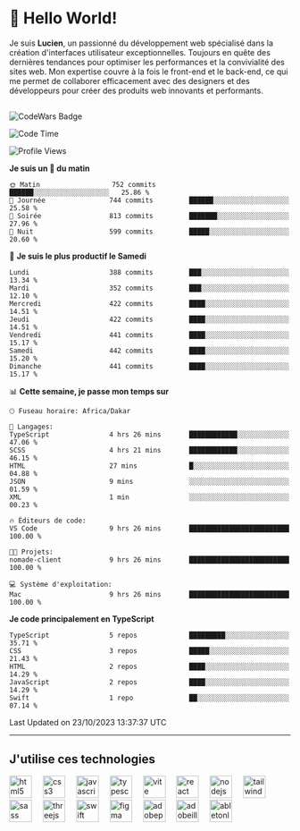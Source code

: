 # 👋 Hello World!

Je suis **Lucien**, un passionné du développement web spécialisé dans la création d'interfaces utilisateur exceptionnelles. Toujours en quête des dernières tendances pour optimiser les performances et la convivialité des sites web. Mon expertise couvre à la fois le front-end et le back-end, ce qui me permet de collaborer efficacement avec des designers et des développeurs pour créer des produits web innovants et performants.

##

![CodeWars Badge](https://www.codewars.com/users/xyhomi3/badges/small)

<!--START_SECTION:waka-->
![Code Time](http://img.shields.io/badge/Code%20Time-130%20hrs%2034%20mins-blue)

![Profile Views](http://img.shields.io/badge/Vues%20du%20profil-12-blue)

**Je suis un 🐤 du matin** 

```text
🌞 Matin                  752 commits         ██████░░░░░░░░░░░░░░░░░░░   25.86 % 
🌆 Journée                744 commits         ██████░░░░░░░░░░░░░░░░░░░   25.58 % 
🌃 Soirée                 813 commits         ███████░░░░░░░░░░░░░░░░░░   27.96 % 
🌙 Nuit                   599 commits         █████░░░░░░░░░░░░░░░░░░░░   20.60 % 
```
📅 **Je suis le plus productif le Samedi** 

```text
Lundi                    388 commits         ███░░░░░░░░░░░░░░░░░░░░░░   13.34 % 
Mardi                    352 commits         ███░░░░░░░░░░░░░░░░░░░░░░   12.10 % 
Mercredi                 422 commits         ████░░░░░░░░░░░░░░░░░░░░░   14.51 % 
Jeudi                    422 commits         ████░░░░░░░░░░░░░░░░░░░░░   14.51 % 
Vendredi                 441 commits         ████░░░░░░░░░░░░░░░░░░░░░   15.17 % 
Samedi                   442 commits         ████░░░░░░░░░░░░░░░░░░░░░   15.20 % 
Dimanche                 441 commits         ████░░░░░░░░░░░░░░░░░░░░░   15.17 % 
```


📊 **Cette semaine, je passe mon temps sur** 

```text
🕑︎ Fuseau horaire: Africa/Dakar

💬 Langages: 
TypeScript               4 hrs 26 mins       ████████████░░░░░░░░░░░░░   47.06 % 
SCSS                     4 hrs 21 mins       ████████████░░░░░░░░░░░░░   46.15 % 
HTML                     27 mins             █░░░░░░░░░░░░░░░░░░░░░░░░   04.88 % 
JSON                     9 mins              ░░░░░░░░░░░░░░░░░░░░░░░░░   01.59 % 
XML                      1 min               ░░░░░░░░░░░░░░░░░░░░░░░░░   00.23 % 

🔥 Éditeurs de code: 
VS Code                  9 hrs 26 mins       █████████████████████████   100.00 % 

🐱‍💻 Projets: 
nomade-client            9 hrs 26 mins       █████████████████████████   100.00 % 

💻 Système d'exploitation: 
Mac                      9 hrs 26 mins       █████████████████████████   100.00 % 
```

**Je code principalement en TypeScript** 

```text
TypeScript               5 repos             █████████░░░░░░░░░░░░░░░░   35.71 % 
CSS                      3 repos             █████░░░░░░░░░░░░░░░░░░░░   21.43 % 
HTML                     2 repos             ████░░░░░░░░░░░░░░░░░░░░░   14.29 % 
JavaScript               2 repos             ████░░░░░░░░░░░░░░░░░░░░░   14.29 % 
Swift                    1 repo              ██░░░░░░░░░░░░░░░░░░░░░░░   07.14 % 
```




 Last Updated on 23/10/2023 13:37:37 UTC
<!--END_SECTION:waka-->
---

## J'utilise ces technologies

<div align="left">
  <img src="https://skillicons.dev/icons?i=html" height="40" alt="html5 logo"  />
  <img width="12" />
  <img src="https://skillicons.dev/icons?i=css" height="40" alt="css3 logo"  />
  <img width="12" />
  <img src="https://skillicons.dev/icons?i=js" height="40" alt="javascript logo"  />
  <img width="12" />
  <img src="https://skillicons.dev/icons?i=ts" height="40" alt="typescript logo"  />
  <img width="12" />
  <img src="https://skillicons.dev/icons?i=vite" height="40" alt="vite logo"  />
  <img width="12" />
  <img src="https://skillicons.dev/icons?i=react" height="40" alt="react logo"  />
  <img width="12" />
  <img src="https://cdn.jsdelivr.net/gh/devicons/devicon/icons/nodejs/nodejs-original.svg" height="40" alt="nodejs logo"  />
  <img width="12" />
  <img src="https://skillicons.dev/icons?i=tailwind" height="40" alt="tailwindcss logo"  />
  <img width="12" />
  <img src="https://skillicons.dev/icons?i=sass" height="40" alt="sass logo"  />
  <img width="12" />
  <img src="https://skillicons.dev/icons?i=threejs" height="40" alt="threejs logo"  />
  <img width="12" />
  <img src="https://skillicons.dev/icons?i=swift" height="40" alt="swift logo"  />
  <img width="12" />
  <img src="https://skillicons.dev/icons?i=figma" height="40" alt="figma logo"  />
  <img width="12" />
  <img src="https://skillicons.dev/icons?i=ps" height="40" alt="adobephotoshop logo"  />
  <img width="12" />
  <img src="https://skillicons.dev/icons?i=ai" height="40" alt="adobeillustrator logo"  />
  <img width="12" />
  <img src="https://skillicons.dev/icons?i=ableton" height="40" alt="abletonlive logo"  />
</div>



